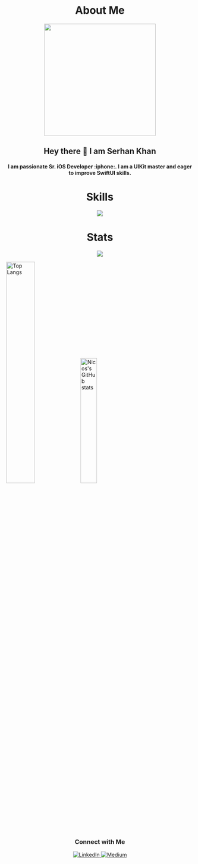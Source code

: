 <h1 align="center">About Me</h1>
<div id="header" align="center"> 
  <img src="https://i.pinimg.com/originals/aa/dd/7e/aadd7e9b3bd757c82a475138365f4c09.jpg" width="300"/>
  <h2> Hey there 👋 I am Serhan Khan</h2> 
  <h4>  I am passionate Sr. iOS Developer :iphone:. I am a UIKit master and eager to improve SwiftUI skills. </h4> 
</div>

<h1 align="center">Skills</h1>
<p align="center">
  <a href="https://skillicons.dev">
    <img src="https://skillicons.dev/icons?i=apple,git,swift,github,gitlab,firebase,figma,postman,kotlin,androidstudio" />
  </a>
</p>

<h1 align="center">Stats</h1>
<div align="center">
  <img src="http://github-profile-summary-cards.vercel.app/api/cards/profile-details?username=khanboy1989&theme=tokyonight"
</div>

<p align="left" dir="auto">
    <a href="https://github-readme-stats.vercel.app" rel="nofollow"><img width="39%" height="39%" alt="Top Langs" src="https://camo.githubusercontent.com/cdf1f3c52825a8db4cab26b5261dafd96d9182628a7c2ece2d04b3e18a58596c/68747470733a2f2f6769746875622d726561646d652d73746174732e76657263656c2e6170702f6170692f746f702d6c616e67732f3f757365726e616d653d4e69636f734e69636f6c616f75313626686964653d6f626a6563746976652d632c73776966742c632c632532422532422c636d616b6526686964655f70726f67726573733d66616c7365267468656d653d746f6b796f6e69676874" data-canonical-src="https://github-readme-stats.vercel.app/api/top-langs/?username=khanboy1989&amp;hide=objective-c,swift,c,c%2B%2B,cmake&amp;hide_progress=false&amp;theme=tokyonight" style="max-width: 100%;"></a>
    <a href="https://github-readme-stats.vercel.app/api?username=khanboy1989&amp;show_icons=true&amp;hide_rank=true&amp;theme=tokyonight&amp;&amp;show=prs_merged,prs_merged_percentage" rel="nofollow"><img width="29.3%" height="29.3%" alt="Nicos's GitHub stats" src="https://camo.githubusercontent.com/10a7583289344a5ff0dadf1197ddddcc098f94fefffde598307b1e6216f4f95d/68747470733a2f2f6769746875622d726561646d652d73746174732e76657263656c2e6170702f6170693f757365726e616d653d4e69636f734e69636f6c616f7531362673686f775f69636f6e733d7472756526686964655f72616e6b3d74727565267468656d653d746f6b796f6e69676874262673686f773d7072735f6d65726765642c7072735f6d65726765645f70657263656e74616765" data-canonical-src="https://github-readme-stats.vercel.app/api?username=khanboy1989&amp;show_icons=true&amp;hide_rank=true&amp;theme=tokyonight&amp;&amp;show=prs_merged,prs_merged_percentage" style="max-width: 100%;"></a> 
</p>
 
<h3 class="heading-element" dir="auto">Connect with Me</h3>
<div align="center">
  <p dir="auto"> 
  <a href="https://www.linkedin.com/in/serhan-khan-97b577103/" rel="nofollow"><img src="https://camo.githubusercontent.com/29ba59dbf61686238096822c7de916a9b41c40bf362b70e7f2c609551ce8f656/68747470733a2f2f696d672e736869656c64732e696f2f62616467652f6c696e6b6564696e2d2532333030373742352e7376673f7374796c653d666f722d7468652d6261646765266c6f676f3d6c696e6b6564696e266c6f676f436f6c6f723d7768697465" alt="LinkedIn" data-canonical-src="https://img.shields.io/badge/linkedin-%230077B5.svg?style=for-the-badge&amp;logo=linkedin&amp;logoColor=white" style="max-width: 100%;"/> </a>
<a href="https://medium.com/@serhankhan" rel="nofollow"><img src="https://camo.githubusercontent.com/70ca88ea4ec71a3bfefbe92ad2bc4d529dd80198d97f7903d2ce60af5b9860d9/68747470733a2f2f696d672e736869656c64732e696f2f62616467652f4d656469756d2d3132313030453f7374796c653d666f722d7468652d6261646765266c6f676f3d6d656469756d266c6f676f436f6c6f723d7768697465" alt="Medium" data-canonical-src="https://img.shields.io/badge/Medium-12100E?style=for-the-badge&amp;logo=medium&amp;logoColor=white" style="max-width: 100%;"/> </a>
  </p>
</div>

